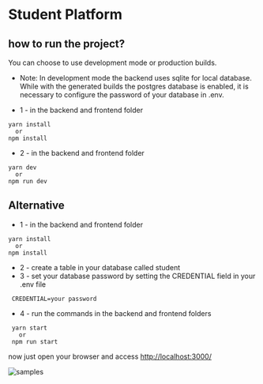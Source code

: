 # Student Platform

## how to run the project?
You can choose to use development mode or production builds.
- Note: In development mode the backend uses sqlite for local database. While with the generated builds the postgres database is enabled, it is necessary to configure the password of your database in .env.

 * 1 - in the backend and frontend folder
 ```
yarn install
   or
npm install
 ```

 * 2 - in the backend and frontend folder

 ```
yarn dev
   or
npm run dev
 ```

 ## Alternative
 * 1 - in the backend and frontend folder
 ```
 yarn install
   or
npm install
 ```

 * 2 - create a table in your database called student
 * 3 - set your database password by setting the CREDENTIAL field in your .env file
 ```
  CREDENTIAL=your password
 ```
 * 4 - run the commands in the backend and frontend folders
 ```
  yarn start
    or
  npm run start
 ```
 now just open your browser and access [http://localhost:3000/](http://localhost:3000/)

 <img src="./2021-10-03-21-25-07.gif" alt="samples" >
